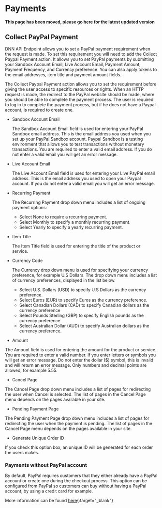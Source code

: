 # Payments

**This page has been moved, please go [here](http://paypal.guide.dnnsharp.com/en//) for the latest updated version**

## Collect PayPal Payment

DNN API Endpoint allows you to set a PayPal payment requirement when the request is made. To set this requirement you will need to add the Collect Paypal Payment action. It allows you to set PayPal payments by submitting your Sandbox Account Email, Live Account Email, Payment Amount, Payment Frequency, and Currency preference. You can also apply tokens to the email addresses, item title and payment amount fields. 

The Collect Paypal Payment action allows you to set the requirement before giving the user access to specific resources or rights. When an HTTP request is made, the redirect to the PayPal website should be made, where you should be able to complete the payment process. The user is required to log in to complete the payment process, but if he does not have a Paypal account, is required to create one.

* Sandbox Account Email

  The Sandbox Account Email field is used for entering your PayPal Sandbox email address. This is the email address you used when you set up your PayPal Sandbox account. Paypal Sandbox is a testing environment that allows you to test transactions without monetary transactions. You are required to enter a valid email address. If you do not enter a valid email you will get an error message.

* Live Account Email

  The Live Account Email field is used for entering your Live PayPal email address. This is the email address you used to open your Paypal account. If you do not enter a valid email you will get an error message.

* Recurring Payment

  The Recurring Payment drop down menu includes a list of ongoing payment options:
    - Select None to require a recurring payment.
    - Select Monthly to specify a monthly recurring payment.
    - Select Yearly to specify a yearly recurring payment.

* Item Title

  The Item Title field is used for entering the title of the product or service. 

* Currency Code

  The Currency drop down menu is used for specifying your currency preference, for example U.S Dollars. The drop down menu includes a list of currency preferences, displayed in the list below. 
    - Select U.S. Dollars (USD) to specify U.S Dollars as the currency preference.
    - Select Euros (EUR) to specify Euros as the currency preference.
    - Select Canadian Dollars (CAD) to specify Canadian dollars as the currency preference
    - Select Pounds Sterling (GBP) to specify English pounds as the currency preference
    - Select Australian Dollar (AUD) to specify Australian dollars as the currency preference.

* Amount

The Amount field is used for entering the amount for the product or service. You are required to enter a valid number. If you enter letters or symbols you will get an error message. Do not enter the dollar ($) symbol, this is invalid and will return an error message. Only numbers and decimal points are allowed, for example 5.55.

* Cancel Page

The Cancel Page drop down menu includes a list of pages for redirecting the user when Cancel is selected. The list of pages in the Cancel Page menu depends on the pages available in your site.

* Pending Payment Page

The Pending Payment Page drop down menu includes a list of pages for redirecting the user when the payment is pending. The list of pages in the Cancel Page menu depends on the pages available in your site.

* Generate Unique Order ID

If you check this option box, an unique ID will be generated for each order the users makes.

### Payments without PayPal account

By default, PayPal requires customers that they either already have a PayPal account or create one during the checkout process. This option can be configured from PayPal so customers can buy without having a PayPal account, by using a credit card for example.

More information can be found [here](https://www.eventbrite.com/support){:target="_blank"}